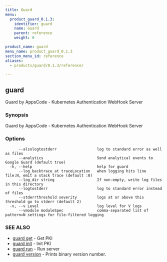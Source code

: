 ```yaml
---
title: Guard
menu:
  product_guard_0.1.3:
    identifier: guard
    name: Guard
    parent: reference
    weight: 0

product_name: guard
menu_name: product_guard_0.1.3
section_menu_id: reference
aliases:
  - products/guard/0.1.3/reference/

---
```

## guard

Guard by AppsCode - Kubernetes Authentication WebHook Server

### Synopsis

Guard by AppsCode - Kubernetes Authentication WebHook Server

### Options

```
      --alsologtostderr                  log to standard error as well as files
      --analytics                        Send analytical events to Google Guard (default true)
  -h, --help                             help for guard
      --log_backtrace_at traceLocation   when logging hits line file:N, emit a stack trace (default :0)
      --log_dir string                   If non-empty, write log files in this directory
      --logtostderr                      log to standard error instead of files
      --stderrthreshold severity         logs at or above this threshold go to stderr (default 2)
  -v, --v Level                          log level for V logs
      --vmodule moduleSpec               comma-separated list of pattern=N settings for file-filtered logging
```

### SEE ALSO

* [guard get](/products/guard/0.1.3/reference/guard_get)	 - Get PKI
* [guard init](/products/guard/0.1.3/reference/guard_init)	 - Init PKI
* [guard run](/products/guard/0.1.3/reference/guard_run)	 - Run server
* [guard version](/products/guard/0.1.3/reference/guard_version)	 - Prints binary version number.

